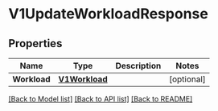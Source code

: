 # V1UpdateWorkloadResponse

## Properties

Name | Type | Description | Notes
------------ | ------------- | ------------- | -------------
**Workload** | [**V1Workload**](v1Workload.md) |  | [optional] 

[[Back to Model list]](../README.md#documentation-for-models) [[Back to API list]](../README.md#documentation-for-api-endpoints) [[Back to README]](../README.md)


